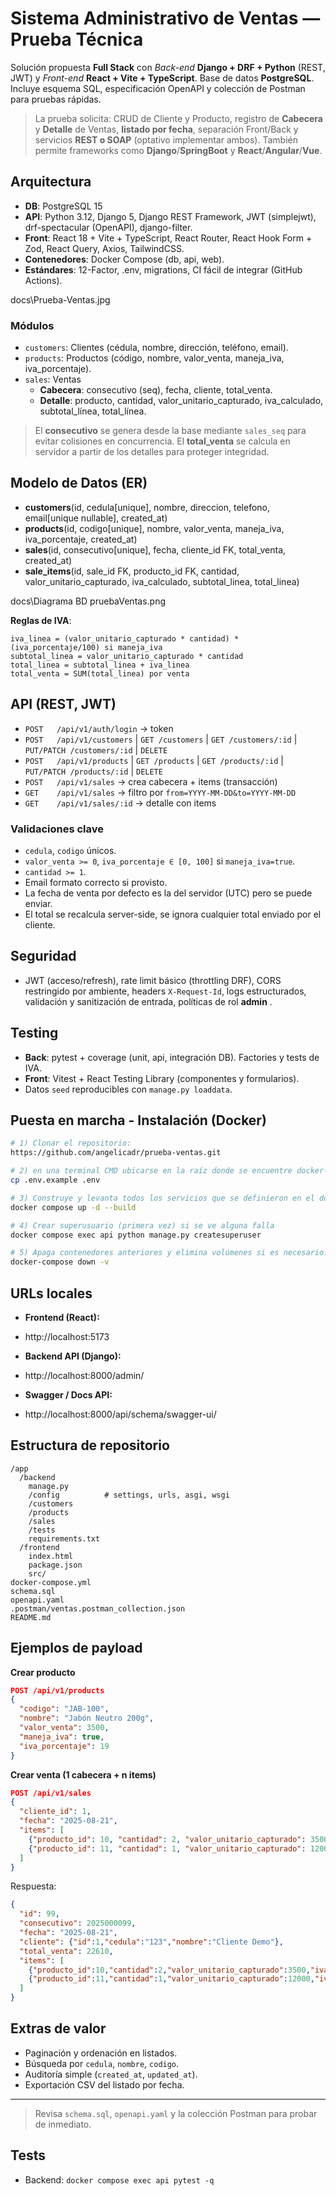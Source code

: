 # Sistema Administrativo de Ventas — Prueba Técnica

Solución propuesta **Full Stack** con _Back-end_ **Django + DRF + Python** (REST, JWT) y _Front-end_ **React + Vite + TypeScript**. Base de datos **PostgreSQL**. Incluye esquema SQL, especificación OpenAPI y colección de Postman para pruebas rápidas.

> La prueba solicita: CRUD de Cliente y Producto, registro de **Cabecera** y **Detalle** de Ventas, **listado por fecha**, separación Front/Back y servicios **REST o SOAP** (optativo implementar ambos). También permite frameworks como **Django**/**SpringBoot** y **React**/**Angular**/**Vue**. 



## Arquitectura

- **DB**: PostgreSQL 15
- **API**: Python 3.12, Django 5, Django REST Framework, JWT (simplejwt), drf-spectacular (OpenAPI), django-filter.
- **Front**: React 18 + Vite + TypeScript, React Router, React Hook Form + Zod, React Query, Axios, TailwindCSS.
- **Contenedores**: Docker Compose (db, api, web).
- **Estándares**: 12-Factor, .env, migrations, CI fácil de integrar (GitHub Actions).

docs\Prueba-Ventas.jpg

### Módulos
- `customers`: Clientes (cédula, nombre, dirección, teléfono, email).
- `products`: Productos (código, nombre, valor_venta, maneja_iva, iva_porcentaje).
- `sales`: Ventas
  - **Cabecera**: consecutivo (seq), fecha, cliente, total_venta.
  - **Detalle**: producto, cantidad, valor_unitario_capturado, iva_calculado, subtotal_línea, total_línea.

> El **consecutivo** se genera desde la base mediante `sales_seq` para evitar colisiones en concurrencia. El **total_venta** se calcula en servidor a partir de los detalles para proteger integridad. 


## Modelo de Datos (ER)
- **customers**(id, cedula[unique], nombre, direccion, telefono, email[unique nullable], created_at)
- **products**(id, codigo[unique], nombre, valor_venta, maneja_iva, iva_porcentaje, created_at)
- **sales**(id, consecutivo[unique], fecha, cliente_id FK, total_venta, created_at)
- **sale_items**(id, sale_id FK, producto_id FK, cantidad, valor_unitario_capturado, iva_calculado, subtotal_linea, total_linea)

docs\Diagrama BD pruebaVentas.png

**Reglas de IVA**:
```
iva_linea = (valor_unitario_capturado * cantidad) * (iva_porcentaje/100) si maneja_iva
subtotal_linea = valor_unitario_capturado * cantidad
total_linea = subtotal_linea + iva_linea
total_venta = SUM(total_linea) por venta
```

## API (REST, JWT)
- `POST   /api/v1/auth/login` → token
- `POST   /api/v1/customers` | `GET /customers` | `GET /customers/:id` | `PUT/PATCH /customers/:id` | `DELETE`
- `POST   /api/v1/products`  | `GET /products`  | `GET /products/:id`  | `PUT/PATCH /products/:id` | `DELETE`
- `POST   /api/v1/sales`     → crea cabecera + items (transacción)
- `GET    /api/v1/sales`     → filtro por `from=YYYY-MM-DD&to=YYYY-MM-DD`
- `GET    /api/v1/sales/:id` → detalle con items

### Validaciones clave
- `cedula`, `codigo` únicos.
- `valor_venta >= 0`, `iva_porcentaje ∈ [0, 100]` si `maneja_iva=true`.
- `cantidad >= 1`.
- Email formato correcto si provisto.
- La fecha de venta por defecto es la del servidor (UTC) pero se puede enviar.
- El total se recalcula server-side, se ignora cualquier total enviado por el cliente.

## Seguridad
- JWT (acceso/refresh), rate limit básico (throttling DRF), CORS restringido por ambiente, headers `X-Request-Id`, logs estructurados, validación y sanitización de entrada, políticas de rol **admin** .

## Testing
- **Back**: pytest + coverage (unit, api, integración DB). Factories y tests de IVA.
- **Front**: Vitest + React Testing Library (componentes y formularios).
- Datos `seed` reproducibles con `manage.py loaddata`.

## Puesta en marcha - Instalación (Docker)

```bash
# 1) Clonar el repositorio: 
https://github.com/angelicadr/prueba-ventas.git

# 2) en una terminal CMD ubicarse en la raíz donde se encuentre docker-compose.yml o segun se ubique las variables de entorno
cp .env.example .env

# 3) Construye y levanta todos los servicios que se definieron en el docker-compose.yml:
docker compose up -d --build

# 4) Crear superusuario (primera vez) si se ve alguna falla 
docker compose exec api python manage.py createsuperuser

# 5) Apaga contenedores anteriores y elimina volúmenes si es necesario:
docker-compose down -v

```
## URLs locales

- **Frontend (React):**
- http://localhost:5173

- **Backend API (Django):**
- http://localhost:8000/admin/

- **Swagger / Docs API:**
- http://localhost:8000/api/schema/swagger-ui/


## Estructura  de repositorio

```
/app
  /backend
    manage.py
    /config          # settings, urls, asgi, wsgi
    /customers
    /products
    /sales
    /tests
    requirements.txt
  /frontend
    index.html
    package.json
    src/
docker-compose.yml
schema.sql
openapi.yaml
.postman/ventas.postman_collection.json
README.md
```

## Ejemplos de payload

**Crear producto**
```json
POST /api/v1/products
{
  "codigo": "JAB-100",
  "nombre": "Jabón Neutro 200g",
  "valor_venta": 3500,
  "maneja_iva": true,
  "iva_porcentaje": 19
}
```

**Crear venta (1 cabecera + n items)**
```json
POST /api/v1/sales
{
  "cliente_id": 1,
  "fecha": "2025-08-21",
  "items": [
    {"producto_id": 10, "cantidad": 2, "valor_unitario_capturado": 3500},
    {"producto_id": 11, "cantidad": 1, "valor_unitario_capturado": 12000}
  ]
}
```
Respuesta:
```json
{
  "id": 99,
  "consecutivo": 2025000099,
  "fecha": "2025-08-21",
  "cliente": {"id":1,"cedula":"123","nombre":"Cliente Demo"},
  "total_venta": 22610,
  "items": [
    {"producto_id":10,"cantidad":2,"valor_unitario_capturado":3500,"iva_calculado":1330,"total_linea": 8330},
    {"producto_id":11,"cantidad":1,"valor_unitario_capturado":12000,"iva_calculado":2280,"total_linea": 14280}
  ]
}
```


## Extras de valor
- Paginación y ordenación en listados.
- Búsqueda por `cedula`, `nombre`, `codigo`.
- Auditoría simple (`created_at`, `updated_at`).
- Exportación CSV del listado por fecha.

---

> Revisa `schema.sql`, `openapi.yaml` y la colección Postman para probar de inmediato.

## Tests
- Backend: `docker compose exec api pytest -q`
